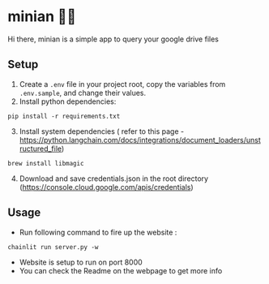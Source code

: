 # minian 🚀🤖
Hi there, minian is a simple app to query your google drive files


## Setup

1. Create a `.env` file in your project root, copy the variables from `.env.sample`, and change their values.
2. Install python dependencies:

```
pip install -r requirements.txt
```

3. Install system dependencies ( refer to this page - https://python.langchain.com/docs/integrations/document_loaders/unstructured_file)

```
brew install libmagic
```

4. Download and save credentials.json in the root directory (https://console.cloud.google.com/apis/credentials)


## Usage

- Run following command to fire up the website :

```
chainlit run server.py -w
```

- Website is setup to run on port 8000
- You can check the Readme on the webpage to get more info







